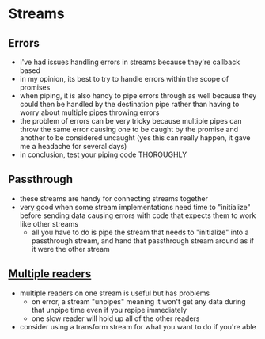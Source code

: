 # Streams

## Errors
- I've had issues handling errors in streams because they're callback based
- in my opinion, its best to try to handle errors within the scope of promises
- when piping, it is also handy to pipe errors through as well because they could then be handled by the destination pipe rather than having to worry about multiple pipes throwing errors
- the problem of errors can be very tricky because multiple pipes can throw the same error causing one to be caught by the promise and another to be considered uncaught (yes this can really happen, it gave me a headache for several days)
- in conclusion, test your piping code THOROUGHLY

## Passthrough
- these streams are handy for connecting streams together
- very good when some stream implementations need time to "initialize" before sending data causing errors with code that expects them to work like other streams
  - all you have to do is pipe the stream that needs to "initialize" into a passthrough stream, and hand that passthrough stream around as if it were the other stream

## [Multiple readers](https://blog.hustle.com/streams-and-pipes-and-errors-oh-my-62bc07b48ff1)
- multiple readers on one stream is useful but has problems
  - on error, a stream "unpipes" meaning it won't get any data during that unpipe time even if you repipe immediately
  - one slow reader will hold up all of the other readers
- consider using a transform stream for what you want to do if you're able